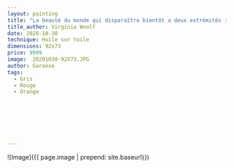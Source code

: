 ```yaml
---
layout: painting
title: "La beauté du monde qui disparaîtra bientôt a deux extrémités : celle du rire, et celle de l'angoisse, coupant le coeur en deux."                     
title_author: Virginia Woolf                                            
date: 2020-10-30
technique: Huile sur toile 
dimensions: 92x73
price: 9999
image:  20201030-92X73.JPG
author: Garanse
tags:
  - Gris
  - Rouge
  - Orange
  
  
  
  
  
  
  
---
```

![Image]({{ page.image | prepend: site.baseurl}})

